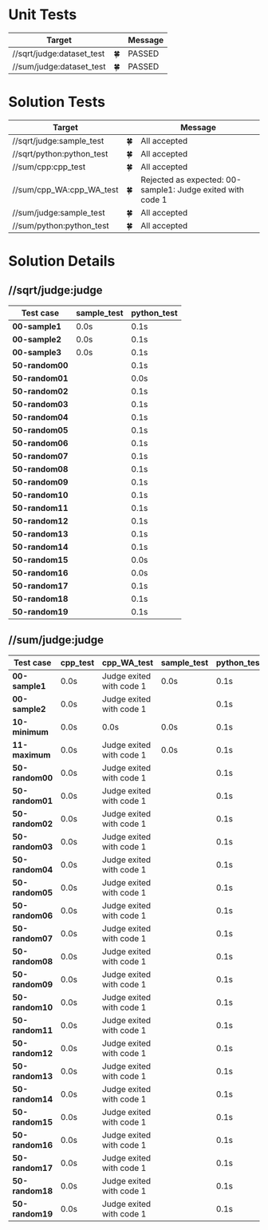 # Unit Tests

| Target | | Message |
| --- | --- | --- |
| //sqrt/judge:dataset_test | 🍀 | PASSED |
| //sum/judge:dataset_test | 🍀 | PASSED |
# Solution Tests

| Target | | Message |
| --- | --- | --- |
| //sqrt/judge:sample_test | 🍀 | All accepted |
| //sqrt/python:python_test | 🍀 | All accepted |
| //sum/cpp:cpp_test | 🍀 | All accepted |
| //sum/cpp_WA:cpp_WA_test | 🍀 | Rejected as expected: 00-sample1: Judge exited with code 1 |
| //sum/judge:sample_test | 🍀 | All accepted |
| //sum/python:python_test | 🍀 | All accepted |
# Solution Details

## //sqrt/judge:judge

| Test case | sample_test | python_test |
| --- | --- | --- |
| **00-sample1** | 0.0s | 0.1s |
| **00-sample2** | 0.0s | 0.1s |
| **00-sample3** | 0.0s | 0.1s |
| **50-random00** |  | 0.1s |
| **50-random01** |  | 0.0s |
| **50-random02** |  | 0.1s |
| **50-random03** |  | 0.1s |
| **50-random04** |  | 0.1s |
| **50-random05** |  | 0.1s |
| **50-random06** |  | 0.1s |
| **50-random07** |  | 0.1s |
| **50-random08** |  | 0.1s |
| **50-random09** |  | 0.1s |
| **50-random10** |  | 0.1s |
| **50-random11** |  | 0.1s |
| **50-random12** |  | 0.1s |
| **50-random13** |  | 0.1s |
| **50-random14** |  | 0.1s |
| **50-random15** |  | 0.0s |
| **50-random16** |  | 0.0s |
| **50-random17** |  | 0.1s |
| **50-random18** |  | 0.1s |
| **50-random19** |  | 0.1s |
## //sum/judge:judge

| Test case | cpp_test | cpp_WA_test | sample_test | python_test |
| --- | --- | --- | --- | --- |
| **00-sample1** | 0.0s | Judge exited with code 1 | 0.0s | 0.1s |
| **00-sample2** | 0.0s | Judge exited with code 1 |  | 0.1s |
| **10-minimum** | 0.0s | 0.0s | 0.0s | 0.1s |
| **11-maximum** | 0.0s | Judge exited with code 1 | 0.0s | 0.1s |
| **50-random00** | 0.0s | Judge exited with code 1 |  | 0.1s |
| **50-random01** | 0.0s | Judge exited with code 1 |  | 0.1s |
| **50-random02** | 0.0s | Judge exited with code 1 |  | 0.1s |
| **50-random03** | 0.0s | Judge exited with code 1 |  | 0.1s |
| **50-random04** | 0.0s | Judge exited with code 1 |  | 0.1s |
| **50-random05** | 0.0s | Judge exited with code 1 |  | 0.1s |
| **50-random06** | 0.0s | Judge exited with code 1 |  | 0.1s |
| **50-random07** | 0.0s | Judge exited with code 1 |  | 0.1s |
| **50-random08** | 0.0s | Judge exited with code 1 |  | 0.1s |
| **50-random09** | 0.0s | Judge exited with code 1 |  | 0.1s |
| **50-random10** | 0.0s | Judge exited with code 1 |  | 0.1s |
| **50-random11** | 0.0s | Judge exited with code 1 |  | 0.1s |
| **50-random12** | 0.0s | Judge exited with code 1 |  | 0.1s |
| **50-random13** | 0.0s | Judge exited with code 1 |  | 0.1s |
| **50-random14** | 0.0s | Judge exited with code 1 |  | 0.1s |
| **50-random15** | 0.0s | Judge exited with code 1 |  | 0.1s |
| **50-random16** | 0.0s | Judge exited with code 1 |  | 0.1s |
| **50-random17** | 0.0s | Judge exited with code 1 |  | 0.1s |
| **50-random18** | 0.0s | Judge exited with code 1 |  | 0.1s |
| **50-random19** | 0.0s | Judge exited with code 1 |  | 0.1s |
